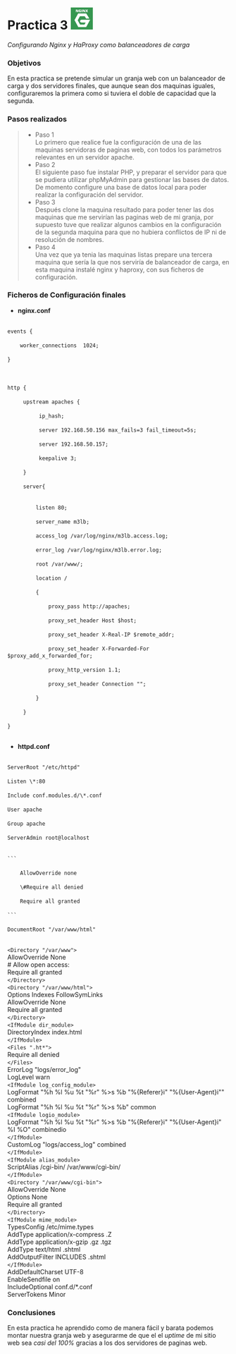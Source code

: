 Practica 3 <img src="nginx.jpg" alt="Logotipo" width="50px" height="50px">
==========
*Configurando Nginx y HaProxy como balanceadores de carga*

### Objetivos
En esta practica se pretende simular un granja web con un balanceador de carga y dos servidores finales, que aunque sean dos maquinas iguales, configuraremos la primera como si tuviera el doble de capacidad que la segunda.

### Pasos realizados
> * Paso 1 <br />
> Lo primero que realice fue la configuración de una de las maquinas servidoras de paginas web, con todos los parámetros relevantes en un servidor apache. <br />
> * Paso 2 <br />
> El siguiente paso fue instalar PHP, y preparar el servidor para que se pudiera utilizar phpMyAdmin para gestionar las bases de datos. De momento configure una base de datos local para poder realizar la configuración del servidor. <br />
> * Paso 3 <br />
> Después clone la maquina resultado para poder tener las dos maquinas que me servirían las paginas web de mi granja, por supuesto tuve que realizar algunos cambios en la configuración de la segunda maquina para que no hubiera conflictos de IP ni de resolución de nombres. <br />
> * Paso 4 <br />
> Una vez que ya tenia las maquinas listas prepare una tercera maquina que sería la que nos serviría de balanceador de carga, en esta maquina instalé nginx y haproxy, con sus ficheros de configuración. <br />

### Ficheros de Configuración finales

* **nginx.conf**
<pre><code>
events { <br />
    worker_connections  1024; <br />
}<br />
<br />
http {<br />
     upstream apaches {<br />
          ip_hash;<br />
          server 192.168.50.156 max_fails=3 fail_timeout=5s;<br />
          server 192.168.50.157;<br />
          keepalive 3;<br />
     }<br />
     server{<br /><br />
         listen 80;<br />
         server_name m3lb;<br />
         access_log /var/log/nginx/m3lb.access.log;<br />
         error_log /var/log/nginx/m3lb.error.log;<br />
         root /var/www/;<br />
         location /<br />
         {<br />
             proxy_pass http://apaches;<br />
             proxy_set_header Host $host;<br />
             proxy_set_header X-Real-IP $remote_addr;<br />
             proxy_set_header X-Forwarded-For $proxy_add_x_forwarded_for;<br />
             proxy_http_version 1.1;<br />
             proxy_set_header Connection "";<br />
         }<br />
     }<br />
}<br />
</code></pre>

* **httpd.conf**
<pre><code>
ServerRoot "/etc/httpd"<br />
Listen \*:80<br />
Include conf.modules.d/\*.conf<br />
User apache<br />
Group apache<br />
ServerAdmin root@localhost<br />

```<Directory /><br />
    AllowOverride none<br />
    \#Require all denied<br />
    Require all granted<br />
</Directory>```<br />
DocumentRoot "/var/www/html"<br />
</code></pre>
`<Directory "/var/www">`<br />
    AllowOverride None<br />
    # Allow open access:<br />
    Require all granted<br />
`</Directory>`<br />
`<Directory "/var/www/html">`<br />
    Options Indexes FollowSymLinks<br />
    AllowOverride None<br />
    Require all granted<br />
`</Directory>`<br />
`<IfModule dir_module>`<br />
    DirectoryIndex index.html<br />
`</IfModule>`<br />
`<Files ".ht*">`<br />
    Require all denied<br />
`</Files>`<br />
ErrorLog "logs/error_log"<br />
LogLevel warn<br />
`<IfModule log_config_module>`<br />
    LogFormat "%h %l %u %t \"%r\" %>s %b \"%{Referer}i\" \"%{User-Agent}i\"" combined<br />
    LogFormat "%h %l %u %t \"%r\" %>s %b" common<br />
    `<IfModule logio_module>`<br />
      LogFormat "%h %l %u %t \"%r\" %>s %b \"%{Referer}i\" \"%{User-Agent}i\" %I %O" combinedio<br />
    `</IfModule>`<br />
    CustomLog "logs/access_log" combined<br />
`</IfModule>`<br />
`<IfModule alias_module>`<br />
    ScriptAlias /cgi-bin/ /var/www/cgi-bin/<br />
`</IfModule>`<br />
`<Directory "/var/www/cgi-bin">`<br />
    AllowOverride None<br />
    Options None<br />
    Require all granted<br />
`</Directory>`<br />
`<IfModule mime_module>`<br />
    TypesConfig /etc/mime.types<br />
    AddType application/x-compress .Z<br />
    AddType application/x-gzip .gz .tgz<br />
    AddType text/html .shtml<br />
    AddOutputFilter INCLUDES .shtml<br />
`</IfModule>`<br />
AddDefaultCharset UTF-8<br />
EnableSendfile on<br />
IncludeOptional conf.d/*.conf<br />
ServerTokens Minor<br />


### Conclusiones
En esta practica he aprendido como de manera fácil y barata podemos montar nuestra granja web y asegurarme de que el el *uptime* de mi sitio web sea *casi del 100%* gracias a los dos servidores de paginas web.